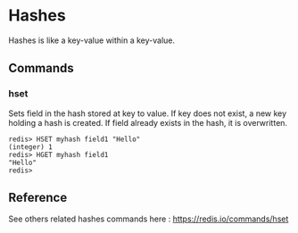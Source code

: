 # Hashes

Hashes is like a key-value within a key-value.

## Commands
### hset
Sets field in the hash stored at key to value. 
If key does not exist, a new key holding a hash is created. 
If field already exists in the hash, it is overwritten.

```
redis> HSET myhash field1 "Hello"
(integer) 1
redis> HGET myhash field1
"Hello"
redis> 
```


## Reference
See others related hashes commands here : https://redis.io/commands/hset
